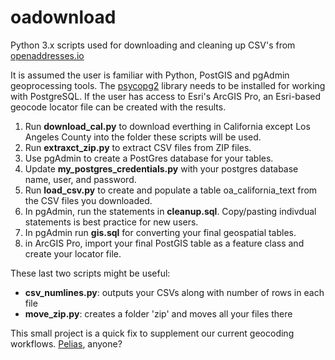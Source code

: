 # oadownload
Python 3.x scripts used for downloading and cleaning up CSV's from <a href="https://openaddresses.io/">openaddresses.io</a>

It is assumed the user is familiar with Python, PostGIS and pgAdmin geoprocessing tools. The <a href="https://pypi.org/project/psycopg2/">psycopg2</a> library needs to be installed for working with PostgreSQL. If the user has access to Esri's ArcGIS Pro, an Esri-based geocode locator file can be created with the results.

1. Run <b>download_cal.py</b> to download everthing in California except Los Angeles County into the folder these scripts will be used.
2. Run <b>extraxct_zip.py</b> to extract CSV files from ZIP files.
3. Use pgAdmin to create a PostGres database for your tables.
4. Update <b>my_postgres_credentials.py</b> with your postgres database name, user, and password.
5. Run <b>load_csv.py</b> to create and populate a table oa_california_text from the CSV files you downloaded.
6. In pgAdmin, run the statements in <b>cleanup.sql</b>. Copy/pasting indivdual statements is best practice for new users.
7. In pgAdmin run <b>gis.sql</b>	for converting your final geospatial tables.
8. in ArcGIS Pro, import your final PostGIS table as a feature class and <a heref="https://pro.arcgis.com/en/pro-app/help/data/geocoding/create-a-locator.htm">create your locator file</a>.

These last two scripts might be useful:
<ul>
  <li><b>csv_numlines.py</b>: outputs your CSVs along with number of rows in each file</li>
  <li><b>move_zip.py</b>: creates a folder 'zip' and moves all your files there</li>
</ul>

This small project is a quick fix to supplement our current geocoding workflows. <a href="https://pelias.io/">Pelias</a>, anyone?
